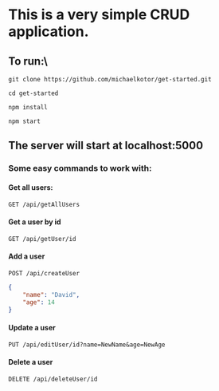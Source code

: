 # This is a very simple CRUD application.

## To run:\

`git clone https://github.com/michaelkotor/get-started.git`

`cd get-started`

`npm install`

`npm start`

## The server will start at localhost:5000

### Some easy commands to work with:

#### Get all users: 

`GET /api/getAllUsers`

#### Get a user by id

`GET /api/getUser/id`

#### Add a user

`POST /api/createUser`

```json
{
    "name": "David",
    "age": 14
}
```

#### Update a user

`PUT /api/editUser/id?name=NewName&age=NewAge`

#### Delete a user

`DELETE /api/deleteUser/id`


